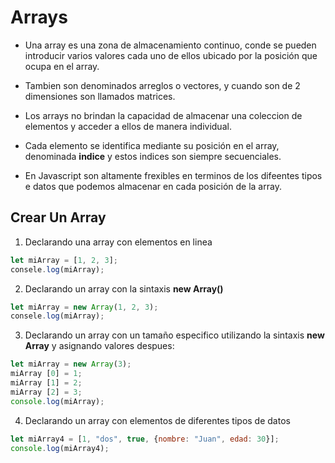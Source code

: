 # Arrays

- Una array es una zona de almacenamiento continuo, conde se pueden introducir varios valores cada uno de ellos ubicado por la posición que ocupa en el array.

- Tambien son denominados arreglos o vectores, y cuando son de 2 dimensiones son llamados matrices.

- Los arrays no brindan la capacidad de almacenar una coleccion de elementos y acceder a ellos de manera individual.

- Cada elemento se identifica mediante su posición en el array, denominada **indice** y estos indices son siempre secuenciales.

- En Javascript son altamente frexibles en terminos de los difeentes tipos e datos que podemos almacenar en cada posición de la array.

## Crear Un Array 

1. Declarando una array con elementos en linea 

```Javascript
let miArray = [1, 2, 3];
consele.log(miArray);
```

2. Declarando un array con la sintaxis **new Array()**

```Javascript
let miArray = new Array(1, 2, 3);
consele.log(miArray);
```

3. Declarando un array con un tamaño especifico utilizando la sintaxis **new Array** y asignando valores despues:

```Javascript
let miArray = new Array(3);
miArray [0] = 1;
miArray [1] = 2;
miArray [2] = 3;
console.log(miArray);
```

4. Declarando un array con elementos de diferentes tipos de datos

```Javascript
let miArray4 = [1, "dos", true, {nombre: "Juan", edad: 30}];
console.log(miArray4);
```